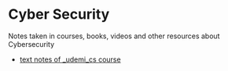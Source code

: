# Cyber ​​Security

Notes taken in courses, books, videos and other resources about Cybersecurity

- [text notes of _udemi_cs course](course_cs_araujo/)
